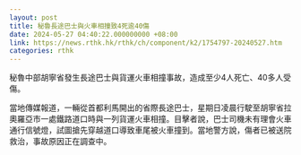 ```yaml
---
layout: post
title: 秘魯長途巴士與火車相撞致4死逾40傷
date: 2024-05-27 04:40:22.000000000 +08:00
link: https://news.rthk.hk/rthk/ch/component/k2/1754797-20240527.htm
categories: rthk
---
```


秘魯中部胡寧省發生長途巴士與貨運火車相撞事故，造成至少4人死亡、40多人受傷。

當地傳媒報道，一輛從首都利馬開出的省際長途巴士，星期日凌晨行駛至胡寧省拉奧羅亞市一處鐵路道口時與一列貨運火車相撞。目擊者說，巴士司機未有理會火車通行信號燈，試圖搶先穿越道口導致車尾被火車撞到。當地警方說，傷者已被送院救治，事故原因正在調查中。
